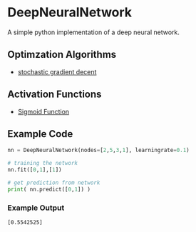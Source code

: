 # DeepNeuralNetwork

A simple python implementation of a deep neural network.

## Optimzation Algorithms
- [stochastic gradient decent](https://en.wikipedia.org/wiki/Stochastic_gradient_descent)

## Activation Functions
- [Sigmoid Function](https://en.wikipedia.org/wiki/Sigmoid_function)

## Example Code
```Python
nn = DeepNeuralNetwork(nodes=[2,5,3,1], learningrate=0.1)

# training the network
nn.fit([0,1],[1])

# get prediction from network
print( nn.predict([0,1]) )
```
### Example Output
```Shell
[0.5542525]
```
